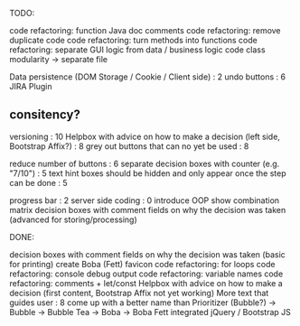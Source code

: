 TODO:

code refactoring: function Java doc comments 
code refactoring: remove duplicate code
code refactoring: turn methods into functions
code refactoring: separate GUI logic from data / business logic
code class modularity -> separate file

Data persistence (DOM Storage / Cookie / Client side) : 2
undo buttons : 6
JIRA Plugin

consitency?
--------------------

versioning : 10
Helpbox with advice on how to make a decision (left side, Bootstrap Affix?) : 8
grey out buttons that can no yet be used : 8

reduce number of buttons : 6
separate decision boxes with counter (e.g. "7/10") : 5
text hint boxes should be hidden and only appear once the step can be done : 5

progress bar : 2
server side coding : 0
introduce OOP
show combination matrix
decision boxes with comment fields on why the decision was taken (advanced for storing/processing)

DONE:

decision boxes with comment fields on why the decision was taken (basic for printing)
create Boba (Fett) favicon
code refactoring: for loops
code refactoring: console debug output
code refactoring: variable names
code refactoring: comments + let/const
Helpbox with advice on how to make a decision (first content, Bootstrap Affix not yet working)
More text that guides user : 8
come up with a better name than Prioritizer (Bubble?) -> Bubble -> Bubble Tea -> Boba -> Boba Fett
integrated jQuery / Bootstrap JS